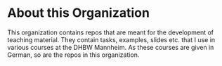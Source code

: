 # About this Organization

This organization contains repos that are meant for the development of teaching material.
They contain tasks, examples, slides etc. that I use in various courses at the DHBW Mannheim.
As these courses are given in German, so are the repos in this organization.

